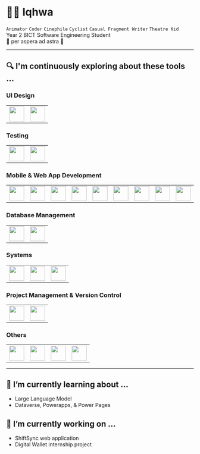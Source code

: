 # 🧙‍♂️ Iqhwa

`Animator` `Coder` `Cinephile` `Cyclist` `Casual Fragment Writer` `Theatre Kid`  
Year 2 BICT Software Engineering Student  
🌟 per aspera ad astra 🌟

---

## 🔍 I'm continuously exploring about these tools ...

### UI Design
<table>
  <tr>
    <td><img src="https://cdn.jsdelivr.net/gh/devicons/devicon/icons/figma/figma-original.svg" width="40" height="40"/></td>
    <td><img src="https://cdn.jsdelivr.net/gh/devicons/devicon/icons/gimp/gimp-original.svg" width="40" height="40"/></td>
  </tr>
</table>

### Testing
<table>
  <tr>
    <td><img src="https://cdn.jsdelivr.net/gh/devicons/devicon/icons/jest/jest-plain.svg" width="40" height="40"/></td>
    <td><img src="https://cdn.jsdelivr.net/gh/devicons/devicon/icons/eslint/eslint-original.svg" width="40" height="40"/></td>
  </tr>
</table>

### Mobile & Web App Development
<table>
  <tr>
    <td><img src="https://cdn.jsdelivr.net/gh/devicons/devicon/icons/html5/html5-original.svg" width="40" height="40"/></td>
    <td><img src="https://cdn.jsdelivr.net/gh/devicons/devicon/icons/python/python-original.svg" width="40" height="40"/></td>
    <td><img src="https://cdn.jsdelivr.net/gh/devicons/devicon/icons/django/django-original.svg" width="40" height="40"/></td>
    <td><img src="https://cdn.jsdelivr.net/gh/devicons/devicon/icons/javascript/javascript-original.svg" width="40" height="40"/></td>
    <td><img src="https://cdn.jsdelivr.net/gh/devicons/devicon/icons/typescript/typescript-original.svg" width="40" height="40"/></td>
    <td><img src="https://cdn.jsdelivr.net/gh/devicons/devicon/icons/bootstrap/bootstrap-original.svg" width="40" height="40"/></td>
    <td><img src="https://cdn.jsdelivr.net/gh/devicons/devicon/icons/csharp/csharp-original.svg" width="40" height="40"/></td>
    <td><img src="https://cdn.jsdelivr.net/gh/devicons/devicon/icons/react/react-original.svg" width="40" height="40"/></td>
    <td><img src="https://cdn.jsdelivr.net/gh/devicons/devicon/icons/woocommerce/woocommerce-original.svg" width="40" height="40"/></td>
  </tr>
</table>

### Database Management
<table>
  <tr>
    <td><img src="https://cdn.jsdelivr.net/gh/devicons/devicon/icons/mariadb/mariadb-original.svg" width="40" height="40"/></td>
    <td><img src="https://cdn.jsdelivr.net/gh/devicons/devicon/icons/mysql/mysql-original.svg" width="40" height="40"/></td>
  </tr>
</table>

### Systems
<table>
  <tr>
    <td><img src="https://cdn.jsdelivr.net/gh/devicons/devicon/icons/bash/bash-original.svg" width="40" height="40"/></td>
    <td><img src="https://cdn.jsdelivr.net/gh/devicons/devicon/icons/linux/linux-original.svg" width="40" height="40"/></td>
    <td><img src="https://cdn.jsdelivr.net/gh/devicons/devicon/icons/powershell/powershell-original.svg" width="40" height="40"/></td>
  </tr>
</table>

### Project Management & Version Control
<table>
  <tr>
    <td><img src="https://cdn.jsdelivr.net/gh/devicons/devicon/icons/git/git-original.svg" width="40" height="40"/></td>
    <td><img src="https://cdn.jsdelivr.net/gh/devicons/devicon/icons/jira/jira-original.svg" width="40" height="40"/></td>
  </tr>
</table>

### Others
<table>
  <tr>
    <td><img src="https://cdn.jsdelivr.net/gh/devicons/devicon/icons/flask/flask-original.svg" width="40" height="40"/></td>
    <td><img src="https://cdn.jsdelivr.net/gh/devicons/devicon/icons/babel/babel-original.svg" width="40" height="40"/></td>
    <td><img src="https://cdn.jsdelivr.net/gh/devicons/devicon/icons/apache/apache-original.svg" width="40" height="40"/></td>
    <td><img src="https://cdn.jsdelivr.net/gh/devicons/devicon/icons/json/json-original.svg" width="40" height="40"/></td>
  </tr>
</table>

---

## 🌱 I’m currently learning about ...
- Large Language Model
- Dataverse, Powerapps, & Power Pages

## 🔭 I’m currently working on ...
- ShiftSync web application
- Digital Wallet internship project

